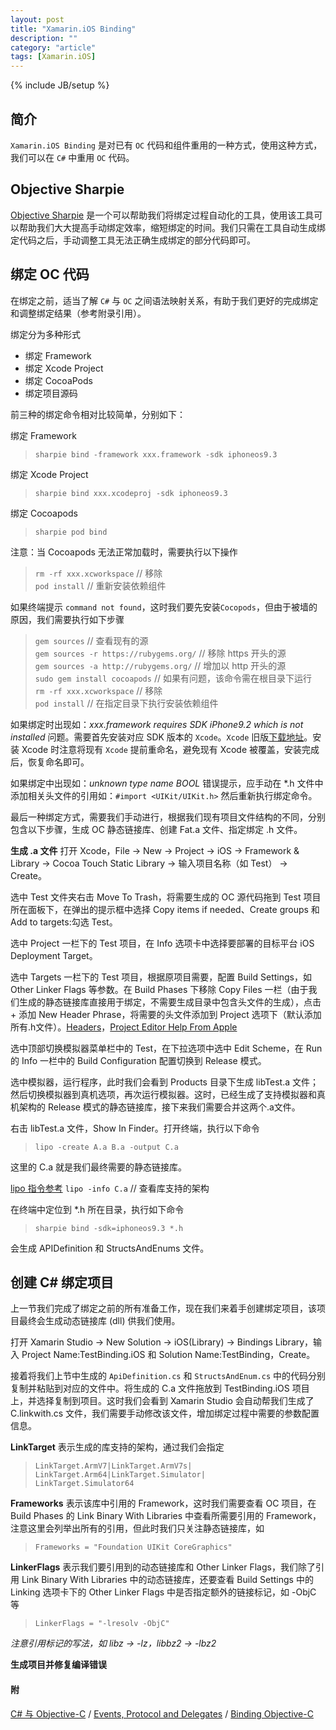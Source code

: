 ```yaml
---
layout: post
title: "Xamarin.iOS Binding"
description: ""
category: "article"
tags: [Xamarin.iOS]
---
```

{% include JB/setup %}

## 简介

`Xamarin.iOS Binding` 是对已有 `OC` 代码和组件重用的一种方式，使用这种方式，我们可以在 `C#` 中重用 `OC` 代码。

## Objective Sharpie

[Objective Sharpie](http://forums.xamarin.com/categories/ObjectiveSharpie) 是一个可以帮助我们将绑定过程自动化的工具，使用该工具可以帮助我们大大提高手动绑定效率，缩短绑定的时间。我们只需在工具自动生成绑定代码之后，手动调整工具无法正确生成绑定的部分代码即可。

## 绑定 OC 代码
在绑定之前，适当了解 `C#` 与 `OC` 之间语法映射关系，有助于我们更好的完成绑定和调整绑定结果（参考附录引用）。

绑定分为多种形式

- 绑定 Framework
- 绑定 Xcode Project
- 绑定 CocoaPods
- 绑定项目源码

前三种的绑定命令相对比较简单，分别如下：

绑定 Framework

> `sharpie bind -framework xxx.framework -sdk iphoneos9.3`

绑定 Xcode Project
> `sharpie bind xxx.xcodeproj -sdk iphoneos9.3`

绑定 Cocoapods
> `sharpie pod bind`

注意：当 Cocoapods 无法正常加载时，需要执行以下操作
> `rm -rf xxx.xcworkspace`  // 移除  
> `pod install`             // 重新安装依赖组件

如果终端提示 `command not found`，这时我们要先安装`Cocopods`，但由于被墙的原因，我们需要执行如下步骤
> `gem sources`  // 查看现有的源  
> `gem sources -r https://rubygems.org/`  // 移除 https 开头的源  
> `gem sources -a http://rubygems.org/`  // 增加以 http 开头的源  
> `sudo gem install cocoapods`  // 如果有问题，该命令需在根目录下运行  
> `rm -rf xxx.xcworkspace`  // 移除  
> `pod install`  // 在指定目录下执行安装依赖组件

如果绑定时出现如：*xxx.framework requires SDK iPhone9.2 which is not installed* 问题。需要首先安装对应 SDK 版本的 `Xcode`。`Xcode` 旧版[下载地址](https://developer.apple.com/downloads/)。安装 Xcode 时注意将现有 `Xcode` 提前重命名，避免现有 Xcode 被覆盖，安装完成后，恢复命名即可。

如果绑定中出现如：*unknown type name BOOL* 错误提示，应手动在 *.h 文件中添加相关头文件的引用如：`#import <UIKit/UIKit.h>` 然后重新执行绑定命令。

最后一种绑定方式，需要我们手动进行，根据我们现有项目文件结构的不同，分别包含以下步骤，生成 OC 静态链接库、创建 Fat.a 文件、指定绑定 .h 文件。

**生成 .a 文件**
打开 Xcode，File -> New -> Project -> iOS -> Framework & Library -> Cocoa Touch Static Library -> 输入项目名称（如 Test） -> Create。

选中 Test 文件夹右击 Move To Trash，将需要生成的 OC 源代码拖到 Test 项目所在面板下，在弹出的提示框中选择 Copy items if needed、Create groups 和 Add to targets:勾选 Test。

选中 Project 一栏下的 Test 项目，在 Info 选项卡中选择要部署的目标平台 iOS Deployment Target。

选中 Targets 一栏下的 Test 项目，根据原项目需要，配置 Build Settings，如 Other Linker Flags 等参数。在 Build Phases 下移除 Copy Files 一栏（由于我们生成的静态链接库直接用于绑定，不需要生成目录中包含头文件的生成），点击 + 添加 New Header Phrase，将需要的头文件添加到 Project 选项下（默认添加所有.h文件）。[Headers](http://stackoverflow.com/questions/10584936/understanding-xcodes-copy-headers-phase)，[Project Editor Help From Apple](https://developer.apple.com/library/ios/recipes/xcode_help-project_editor/_index.html)

选中顶部切换模拟器菜单栏中的 Test，在下拉选项中选中 Edit Scheme，在 Run 的 Info 一栏中的 Build Configuration 配置切换到 Release 模式。

选中模拟器，运行程序，此时我们会看到 Products 目录下生成 libTest.a 文件；然后切换模拟器到真机选项，再次运行模拟器。这时，已经生成了支持模拟器和真机架构的 Release 模式的静态链接库，接下来我们需要合并这两个.a文件。

右击 libTest.a 文件，Show In Finder。打开终端，执行以下命令
> `lipo -create A.a B.a -output C.a`

这里的 C.a 就是我们最终需要的静态链接库。

[lipo 指令参考](http://ss64.com/osx/lipo.html)
`lipo -info C.a`  // 查看库支持的架构

在终端中定位到 *.h 所在目录，执行如下命令
> `sharpie bind -sdk=iphoneos9.3 *.h`

会生成 APIDefinition 和 StructsAndEnums 文件。

## 创建 C# 绑定项目
上一节我们完成了绑定之前的所有准备工作，现在我们来着手创建绑定项目，该项目最终会生成动态链接库 (dll) 供我们使用。

打开 Xamarin Studio -> New Solution -> iOS(Library) -> Bindings Library，输入 Project Name:TestBinding.iOS 和 Solution Name:TestBinding，Create。

接着将我们上节中生成的 `ApiDefinition.cs` 和 `StructsAndEnum.cs` 中的代码分别复制并粘贴到对应的文件中。将生成的 C.a 文件拖放到 TestBinding.iOS 项目上，并选择复制到项目。这时我们会看到 Xamarin Studio 会自动帮我们生成了 C.linkwith.cs 文件，我们需要手动修改该文件，增加绑定过程中需要的参数配置信息。

**LinkTarget** 表示生成的库支持的架构，通过我们会指定
> `LinkTarget.ArmV7|LinkTarget.ArmV7s|`  
> `LinkTarget.Arm64|LinkTarget.Simulator|`  
> `LinkTarget.Simulator64`

**Frameworks** 表示该库中引用的 Framework，这时我们需要查看 OC 项目，在 Build Phases 的 Link Binary With Libraries 中查看所需要引用的 Framework，注意这里会列举出所有的引用，但此时我们只关注静态链接库，如

> `Frameworks = "Foundation UIKit CoreGraphics"`

**LinkerFlags** 表示我们要引用到的动态链接库和 Other Linker Flags，我们除了引用 Link Binary With Libraries 中的动态链接库，还要查看 Build Settings 中的 Linking 选项卡下的 Other Linker Flags 中是否指定额外的链接标记，如 -ObjC 等

> `LinkerFlags = "-lresolv -ObjC"`

*注意引用标记的写法，如 libz -> -lz，libbz2 -> -lbz2*

**生成项目并修复编译错误**

#### 附
[C# 与 Objective-C](https://developer.xamarin.com/guides/ios/advanced_topics/xamarin_for_objc/) /
[Events, Protocol and Delegates](https://developer.xamarin.com/guides/ios/application_fundamentals/delegates,_protocols,_and_events/) /
[Binding Objective-C](https://developer.xamarin.com/guides/cross-platform/macios/binding/)